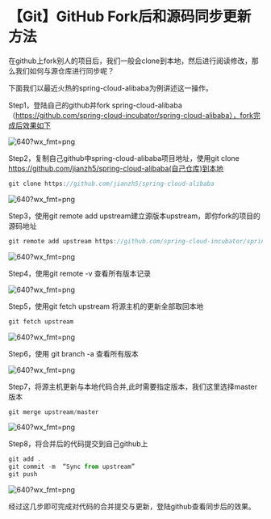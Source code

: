 # 【Git】GitHub Fork后和源码同步更新方法

在github上fork别人的项目后，我们一般会clone到本地，然后进行阅读修改，那么我们如何与源仓库进行同步呢？

下面我们以最近火热的spring-cloud-alibaba为例讲述这一操作。



Step1，登陆自己的github并fork spring-cloud-alibaba（https://github.com/spring-cloud-incubator/spring-cloud-alibaba），fork完成后效果如下

![640?wx_fmt=png](https://ss.csdn.net/p?https://mmbiz.qpic.cn/mmbiz_png/EnzAwvpTQJ7Z8PyhhK758aUt7oeknibicbAicJao1DcI6Hsbw0icMbd8rCmVr1YGS0n2SFfFZ40RK5EhWW0nN2zb2Q/640?wx_fmt=png)



Step2，复制自己github中spring-cloud-alibaba项目地址，使用git clone https://github.com/jianzh5/spring-cloud-alibaba(自己仓库)到本地

```javascript
git clone https://github.com/jianzh5/spring-cloud-alibaba
```

![640?wx_fmt=png](https://ss.csdn.net/p?https://mmbiz.qpic.cn/mmbiz_png/EnzAwvpTQJ7Z8PyhhK758aUt7oeknibicbib8fjb5RZ0nfms7mK58IRAvFBsrFgkqqxFGlbfibVzRkRkN7k3WyAibdg/640?wx_fmt=png)



Step3，使用git remote add upstream建立源版本upstream，即你fork的项目的源码地址

```javascript
git remote add upstream https://github.com/spring-cloud-incubator/spring-cloud-alibaba.git
```

![640?wx_fmt=png](https://ss.csdn.net/p?https://mmbiz.qpic.cn/mmbiz_png/EnzAwvpTQJ7Z8PyhhK758aUt7oeknibicbzI45s95zREjpteup5gvUOfKk8WSjFGyfQE7FzHWBCVibGCNRrsUCY0w/640?wx_fmt=png)



Step4，使用git remote -v 查看所有版本记录

![640?wx_fmt=png](https://ss.csdn.net/p?https://mmbiz.qpic.cn/mmbiz_png/EnzAwvpTQJ7Z8PyhhK758aUt7oeknibicbjapDFxQL4TrZQgNvZwS6Le5vyhWUCQxm5W0D4UkNQkicyrUOzbkWUlA/640?wx_fmt=png)



Step5，使用git fetch upstream 将源主机的更新全部取回本地

```javascript
git fetch upstream
```

![640?wx_fmt=png](https://ss.csdn.net/p?https://mmbiz.qpic.cn/mmbiz_png/EnzAwvpTQJ7Z8PyhhK758aUt7oeknibicbEvj7UWIbxh641Y5UsHgTiavHdOsaLFY1NH9pA3uR9ibEsOIN3PfHzSfg/640?wx_fmt=png)



Step6，使用 git branch -a 查看所有版本

![640?wx_fmt=png](https://ss.csdn.net/p?https://mmbiz.qpic.cn/mmbiz_png/EnzAwvpTQJ7Z8PyhhK758aUt7oeknibicbOkMP7ZYvNGDmkjBvMTXJbXZ8vbI2RNayqyo1hyuGlchd8RE2CzC4dg/640?wx_fmt=png)



Step7，将源主机更新与本地代码合并,此时需要指定版本，我们这里选择master版本

```javascript
git merge upstream/master
```

![640?wx_fmt=png](https://ss.csdn.net/p?https://mmbiz.qpic.cn/mmbiz_png/EnzAwvpTQJ7Z8PyhhK758aUt7oeknibicbxic70H7yvFaODtx1e2Zu5Qiccyj3oqfow5JQ8mZyp3YH1jl31ewiaYs7w/640?wx_fmt=png)



Step8，将合并后的代码提交到自己github上

```javascript
git add .	
git commit -m  “Sync from upstream”	
git push
```

![640?wx_fmt=png](https://ss.csdn.net/p?https://mmbiz.qpic.cn/mmbiz_png/EnzAwvpTQJ7Z8PyhhK758aUt7oeknibicbVYljqaJicWUOKhoAyYSqtn07KDgxXfZoCevricqYM8KeUfUzJ61RLsog/640?wx_fmt=png)



经过这几步即可完成对代码的合并提交与更新，登陆github查看同步后的效果。